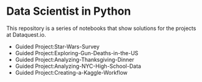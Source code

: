 # Data Scientist in Python
This repository is a series of notebooks that show solutions for the projects at Dataquest.io.

* Guided Project:Star-Wars-Survey
* Guided Project:Exploring-Gun-Deaths-in-the-US
* Guided Project:Analyzing-Thanksgiving-Dinner
* Guided Project:Analyzing-NYC-High-School-Data
* Guided Project:Creating-a-Kaggle-Workflow



